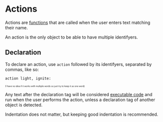 # Actions

Actions are [functions](../Functions) that are called when the user enters text matching their name.

An action is the only object to be able to have multiple identifyers.

## Declaration

To declare an action, use `action` followed by its identifyers, separated by commas, like so:

```
action light, ignite:
```

<p style="font-size:7px;">(I have no idea if it works with multiple words so just try to keep it as one word)</p>

Any text after the declaration tag will be considered [executable code](/script/Executable-Code) and run when the user performs the action, 
unless a declaration tag of another object is detected.

Indentation does not matter, but keeping good indentation is recommended.